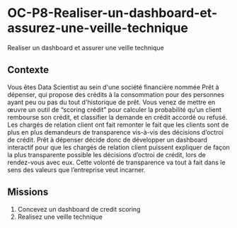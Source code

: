 # OC-P8-Realiser-un-dashboard-et-assurez-une-veille-technique
Realiser un dashboard et assurer une veille technique

## Contexte

Vous êtes Data Scientist au sein d'une société financière nommée Prêt à dépenser, qui propose des crédits à la consommation pour des personnes ayant peu ou pas du tout d'historique de prêt.
Vous venez de mettre en œuvre un outil de “scoring crédit” pour calculer la probabilité qu’un client rembourse son crédit, et classifier la demande en crédit accordé ou refusé. 
Les chargés de relation client ont fait remonter le fait que les clients sont de plus en plus demandeurs de transparence vis-à-vis des décisions d’octroi de crédit. 
Prêt à dépenser décide donc de développer un dashboard interactif pour que les chargés de relation client puissent expliquer de façon la plus transparente possible les décisions d’octroi de crédit, lors de rendez-vous avec eux. Cette volonté de transparence va tout à fait dans le sens des valeurs que l’entreprise veut incarner.

## Missions

1. Concevez un dashboard de credit scoring
2. Realisez une veille technique
